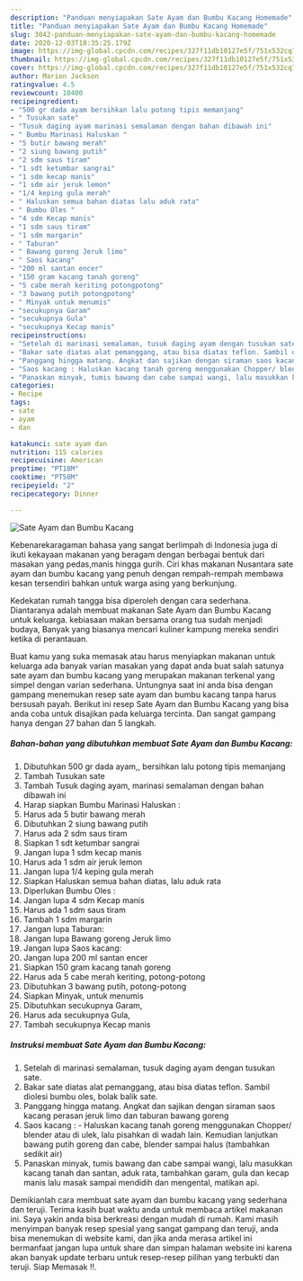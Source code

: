 ```yaml
---
description: "Panduan menyiapakan Sate Ayam dan Bumbu Kacang Homemade"
title: "Panduan menyiapakan Sate Ayam dan Bumbu Kacang Homemade"
slug: 3042-panduan-menyiapakan-sate-ayam-dan-bumbu-kacang-homemade
date: 2020-12-03T18:35:25.179Z
image: https://img-global.cpcdn.com/recipes/327f11db10127e5f/751x532cq70/sate-ayam-dan-bumbu-kacang-foto-resep-utama.jpg
thumbnail: https://img-global.cpcdn.com/recipes/327f11db10127e5f/751x532cq70/sate-ayam-dan-bumbu-kacang-foto-resep-utama.jpg
cover: https://img-global.cpcdn.com/recipes/327f11db10127e5f/751x532cq70/sate-ayam-dan-bumbu-kacang-foto-resep-utama.jpg
author: Marion Jackson
ratingvalue: 4.5
reviewcount: 10400
recipeingredient:
- "500 gr dada ayam bersihkan lalu potong tipis memanjang"
- " Tusukan sate"
- "Tusuk daging ayam marinasi semalaman dengan bahan dibawah ini"
- " Bumbu Marinasi Haluskan "
- "5 butir bawang merah"
- "2 siung bawang putih"
- "2 sdm saus tiram"
- "1 sdt ketumbar sangrai"
- "1 sdm kecap manis"
- "1 sdm air jeruk lemon"
- "1/4 keping gula merah"
- " Haluskan semua bahan diatas lalu aduk rata"
- " Bumbu Oles "
- "4 sdm Kecap manis"
- "1 sdm saus tiram"
- "1 sdm margarin"
- " Taburan"
- " Bawang goreng Jeruk limo"
- " Saos kacang"
- "200 ml santan encer"
- "150 gram kacang tanah goreng"
- "5 cabe merah keriting potongpotong"
- "3 bawang putih potongpotong"
- " Minyak untuk menumis"
- "secukupnya Garam"
- "secukupnya Gula"
- "secukupnya Kecap manis"
recipeinstructions:
- "Setelah di marinasi semalaman, tusuk daging ayam dengan tusukan sate."
- "Bakar sate diatas alat pemanggang, atau bisa diatas teflon. Sambil diolesi bumbu oles, bolak balik sate."
- "Panggang hingga matang. Angkat dan sajikan dengan siraman saos kacang perasan jeruk limo dan taburan bawang goreng"
- "Saos kacang : Haluskan kacang tanah goreng menggunakan Chopper/ blender atau di ulek, lalu pisahkan di wadah lain. Kemudian lanjutkan bawang putih goreng dan cabe, blender sampai halus (tambahkan sedikit air)"
- "Panaskan minyak, tumis bawang dan cabe sampai wangi, lalu masukkan kacang tanah dan santan, aduk rata, tambahkan garam, gula dan kecap manis lalu masak sampai mendidih dan mengental, matikan api."
categories:
- Recipe
tags:
- sate
- ayam
- dan

katakunci: sate ayam dan 
nutrition: 115 calories
recipecuisine: American
preptime: "PT18M"
cooktime: "PT58M"
recipeyield: "2"
recipecategory: Dinner

---
```



![Sate Ayam dan Bumbu Kacang](https://img-global.cpcdn.com/recipes/327f11db10127e5f/751x532cq70/sate-ayam-dan-bumbu-kacang-foto-resep-utama.jpg)

Kebenarekaragaman bahasa yang sangat berlimpah di Indonesia juga di ikuti kekayaan makanan yang beragam dengan berbagai bentuk dari masakan yang pedas,manis hingga gurih. Ciri khas makanan Nusantara sate ayam dan bumbu kacang yang penuh dengan rempah-rempah membawa kesan tersendiri bahkan untuk warga asing yang berkunjung.




Kedekatan rumah tangga bisa diperoleh dengan cara sederhana. Diantaranya adalah membuat makanan Sate Ayam dan Bumbu Kacang untuk keluarga. kebiasaan makan bersama orang tua sudah menjadi budaya, Banyak yang biasanya mencari kuliner kampung mereka sendiri ketika di perantauan.

Buat kamu yang suka memasak atau harus menyiapkan makanan untuk keluarga ada banyak varian masakan yang dapat anda buat salah satunya sate ayam dan bumbu kacang yang merupakan makanan terkenal yang simpel dengan varian sederhana. Untungnya saat ini anda bisa dengan gampang menemukan resep sate ayam dan bumbu kacang tanpa harus bersusah payah.
Berikut ini resep Sate Ayam dan Bumbu Kacang yang bisa anda coba untuk disajikan pada keluarga tercinta. Dan sangat gampang hanya dengan 27 bahan dan 5 langkah.


<!--inarticleads1-->

##### Bahan-bahan yang dibutuhkan membuat Sate Ayam dan Bumbu Kacang:

1. Dibutuhkan 500 gr dada ayam,, bersihkan lalu potong tipis memanjang
1. Tambah  Tusukan sate
1. Tambah Tusuk daging ayam, marinasi semalaman dengan bahan dibawah ini
1. Harap siapkan  Bumbu Marinasi Haluskan :
1. Harus ada 5 butir bawang merah
1. Dibutuhkan 2 siung bawang putih
1. Harus ada 2 sdm saus tiram
1. Siapkan 1 sdt ketumbar sangrai
1. Jangan lupa 1 sdm kecap manis
1. Harus ada 1 sdm air jeruk lemon
1. Jangan lupa 1/4 keping gula merah
1. Siapkan  Haluskan semua bahan diatas, lalu aduk rata
1. Diperlukan  Bumbu Oles :
1. Jangan lupa 4 sdm Kecap manis
1. Harus ada 1 sdm saus tiram
1. Tambah 1 sdm margarin
1. Jangan lupa  Taburan:
1. Jangan lupa  Bawang goreng Jeruk limo
1. Jangan lupa  Saos kacang:
1. Jangan lupa 200 ml santan encer
1. Siapkan 150 gram kacang tanah goreng
1. Harus ada 5 cabe merah keriting, potong-potong
1. Dibutuhkan 3 bawang putih, potong-potong
1. Siapkan  Minyak, untuk menumis
1. Dibutuhkan secukupnya Garam,
1. Harus ada secukupnya Gula,
1. Tambah secukupnya Kecap manis




<!--inarticleads2-->

##### Instruksi membuat  Sate Ayam dan Bumbu Kacang:

1. Setelah di marinasi semalaman, tusuk daging ayam dengan tusukan sate.
1. Bakar sate diatas alat pemanggang, atau bisa diatas teflon. Sambil diolesi bumbu oles, bolak balik sate.
1. Panggang hingga matang. Angkat dan sajikan dengan siraman saos kacang perasan jeruk limo dan taburan bawang goreng
1. Saos kacang : - Haluskan kacang tanah goreng menggunakan Chopper/ blender atau di ulek, lalu pisahkan di wadah lain. Kemudian lanjutkan bawang putih goreng dan cabe, blender sampai halus (tambahkan sedikit air)
1. Panaskan minyak, tumis bawang dan cabe sampai wangi, lalu masukkan kacang tanah dan santan, aduk rata, tambahkan garam, gula dan kecap manis lalu masak sampai mendidih dan mengental, matikan api.




Demikianlah cara membuat sate ayam dan bumbu kacang yang sederhana dan teruji. Terima kasih buat waktu anda untuk membaca artikel makanan ini. Saya yakin anda bisa berkreasi dengan mudah di rumah. Kami masih menyimpan banyak resep spesial yang sangat gampang dan teruji, anda bisa menemukan di website kami, dan jika anda merasa artikel ini bermanfaat jangan lupa untuk share dan simpan halaman website ini karena akan banyak update terbaru untuk resep-resep pilihan yang terbukti dan teruji. Siap Memasak !!. 

